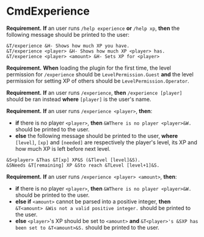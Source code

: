 # CmdExperience

**Requirement.** **If** an user runs `/help experience` **or** `/help xp`, **then** the following message should be printed to the user:

```
&T/experience &H- Shows how much XP you have.
&T/experience <player> &H- Shows how much XP <player> has.
&T/experience <player> <amount> &H- Sets XP for <player>
```

**Requirement.** **When** loading the plugin for the first time, the level permission for `/experience` should be `LevelPermission.Guest` **and** the level permission for setting XP of others should be `LevelPermission.Operator`.

**Requirement.** **If** an user runs `/experience`, **then** `/experience [player]` should be ran instead **where** `[player]` is the user's name.

**Requirement.** **If** an user runs `/experience <player>`, **then**:
+ **if** there is no player `<player>`, **then** `&WThere is no player <player>&W.` should be printed to the user.
+ **else** the following message should be printed to the user, **where** `[level]`, `[xp]` and `[needed]` are respectively the player's level, its XP and how much XP is left before next level.

```nofmt
&S<player> &Thas &T[xp] XP&S (&Tlevel [level]&S).
&SNeeds &T[remaining] XP &Sto reach &TLevel [level+1]&S.
```

**Requirement.** **If** an user runs `/experience <player> <amount>`, **then**:
+ **if** there is no player `<player>`, **then** `&WThere is no player <player>&W.` should be printed to the user.
+ **else if** `<amount>` cannot be parsed into a positive integer, **then** `&T<amount> &Wis not a valid positive integer.` should be printed to the user.
+ **else** `<player>`'s XP should be set to `<amount>` **and** `&T<player>'s &SXP has been set to &T<amount>&S.` should be printed to the user.
